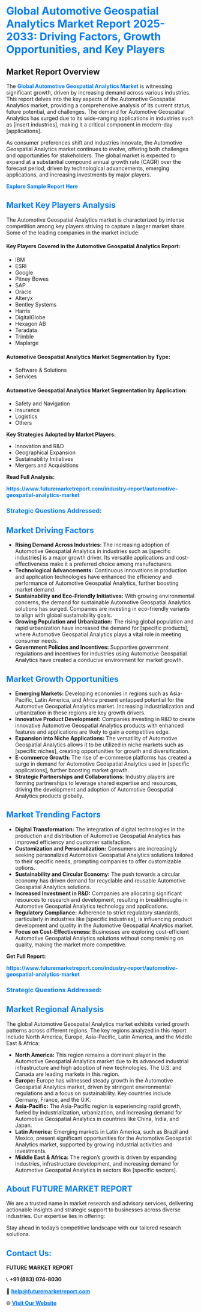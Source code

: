 <h1 style="color: #007BFF;">Global Automotive Geospatial Analytics Market Report 2025-2033: Driving Factors, Growth Opportunities, and Key Players</h1>

<section id="overview">
<h2>Market Report Overview</h2>
<p>The <a href="https://www.futuremarketreport.com/industry-report/automotive-geospatial-analytics-market" style="color: #007BFF; text-decoration: none;"><strong>Global Automotive Geospatial Analytics Market</strong></a> is witnessing significant growth, driven by increasing demand across various industries. This report delves into the key aspects of the Automotive Geospatial Analytics market, providing a comprehensive analysis of its current status, future potential, and challenges. The demand for Automotive Geospatial Analytics has surged due to its wide-ranging applications in industries such as [insert industries], making it a critical component in modern-day [applications].</p>
<p>As consumer preferences shift and industries innovate, the Automotive Geospatial Analytics market continues to evolve, offering both challenges and opportunities for stakeholders. The global market is expected to expand at a substantial compound annual growth rate (CAGR) over the forecast period, driven by technological advancements, emerging applications, and increasing investments by major players.</p>
</section>

<section id="overview">
<p><a href="https://www.futuremarketreport.com/request-sample/reportId=99405" style="color: #007BFF; text-decoration: none;"><strong>Explore Sample Report Here</strong></a></p>
</section>

<section id="key-players">
<h2 style="color: #007BFF;">Market Key Players Analysis</h2>
<p>The Automotive Geospatial Analytics market is characterized by intense competition among key players striving to capture a larger market share. Some of the leading companies in the market include:</p>
<h4>Key Players Covered in the Automotive Geospatial Analytics Report:</h4>
<ul><li>IBM</li><li>ESRI</li><li>Google</li><li>Pitney Bowes</li><li>SAP</li><li>Oracle</li><li>Alteryx</li><li>Bentley Systems</li><li>Harris</li><li>DigitalGlobe</li><li>Hexagon AB</li><li>Teradata</li><li>Trimble</li><li>Maplarge</li></ul>
<h4>Automotive Geospatial Analytics Market Segmentation by Type:</h4>
<ul><li>Software &amp; Solutions</li><li>Services</li></ul>

<h4>Automotive Geospatial Analytics Market Segmentation by Application:</h4>
<ul><li>Safety and Navigation</li><li>Insurance</li><li>Logistics</li><li>Others</li></ul>
<p><strong>Key Strategies Adopted by Market Players:</strong></p>
<ul>
<li>Innovation and R&D</li>
<li>Geographical Expansion</li>
<li>Sustainability Initiatives</li>
<li>Mergers and Acquisitions</li>
</ul>
</section>

<section>
<p><strong>Read Full Analysis: </strong></p><a href="https://www.futuremarketreport.com/industry-report/automotive-geospatial-analytics-market" style="color: #007BFF; text-decoration: none;"><strong>https://www.futuremarketreport.com/industry-report/automotive-geospatial-analytics-market</strong></a>
<h3 style="color: #007BFF;">Strategic Questions Addressed:</h3>
</section>

<section id="driving-factors">
<h2 style="color: #007BFF;">Market Driving Factors</h2>
<ul>
<li><strong>Rising Demand Across Industries:</strong> The increasing adoption of Automotive Geospatial Analytics in industries such as [specific industries] is a major growth driver. Its versatile applications and cost-effectiveness make it a preferred choice among manufacturers.</li>
<li><strong>Technological Advancements:</strong> Continuous innovations in production and application technologies have enhanced the efficiency and performance of Automotive Geospatial Analytics, further boosting market demand.</li>
<li><strong>Sustainability and Eco-Friendly Initiatives:</strong> With growing environmental concerns, the demand for sustainable Automotive Geospatial Analytics solutions has surged. Companies are investing in eco-friendly variants to align with global sustainability goals.</li>
<li><strong>Growing Population and Urbanization:</strong> The rising global population and rapid urbanization have increased the demand for [specific products], where Automotive Geospatial Analytics plays a vital role in meeting consumer needs.</li>
<li><strong>Government Policies and Incentives:</strong> Supportive government regulations and incentives for industries using Automotive Geospatial Analytics have created a conducive environment for market growth.</li>
</ul>
</section>

<section id="growth-opportunities">
<h2 style="color: #007BFF;">Market Growth Opportunities</h2>
<ul>
<li><strong>Emerging Markets:</strong> Developing economies in regions such as Asia-Pacific, Latin America, and Africa present untapped potential for the Automotive Geospatial Analytics market. Increasing industrialization and urbanization in these regions are key growth drivers.</li>
<li><strong>Innovative Product Development:</strong> Companies investing in R&D to create innovative Automotive Geospatial Analytics products with enhanced features and applications are likely to gain a competitive edge.</li>
<li><strong>Expansion into Niche Applications:</strong> The versatility of Automotive Geospatial Analytics allows it to be utilized in niche markets such as [specific niches], creating opportunities for growth and diversification.</li>
<li><strong>E-commerce Growth:</strong> The rise of e-commerce platforms has created a surge in demand for Automotive Geospatial Analytics used in [specific applications], further boosting market growth.</li>
<li><strong>Strategic Partnerships and Collaborations:</strong> Industry players are forming partnerships to leverage shared expertise and resources, driving the development and adoption of Automotive Geospatial Analytics products globally.</li>
</ul>
</section>

<section id="trending-factors">
<h2 style="color: #007BFF;">Market Trending Factors</h2>
<ul>
<li><strong>Digital Transformation:</strong> The integration of digital technologies in the production and distribution of Automotive Geospatial Analytics has improved efficiency and customer satisfaction.</li>
<li><strong>Customization and Personalization:</strong> Consumers are increasingly seeking personalized Automotive Geospatial Analytics solutions tailored to their specific needs, prompting companies to offer customizable options.</li>
<li><strong>Sustainability and Circular Economy:</strong> The push towards a circular economy has driven demand for recyclable and reusable Automotive Geospatial Analytics solutions.</li>
<li><strong>Increased Investment in R&D:</strong> Companies are allocating significant resources to research and development, resulting in breakthroughs in Automotive Geospatial Analytics technology and applications.</li>
<li><strong>Regulatory Compliance:</strong> Adherence to strict regulatory standards, particularly in industries like [specific industries], is influencing product development and quality in the Automotive Geospatial Analytics market.</li>
<li><strong>Focus on Cost-Effectiveness:</strong> Businesses are exploring cost-efficient Automotive Geospatial Analytics solutions without compromising on quality, making the market more competitive.</li>
</ul>
</section>

<section>
<p><strong>Get Full Report: </strong></p><a href="https://www.futuremarketreport.com/industry-report/automotive-geospatial-analytics-market" style="color: #007BFF; text-decoration: none;"><strong>https://www.futuremarketreport.com/industry-report/automotive-geospatial-analytics-market</strong></a>
<h3 style="color: #007BFF;">Strategic Questions Addressed:</h3>
</section>


<section id="regional-analysis">
<h2 style="color: #007BFF;">Market Regional Analysis</h2>
<p>The global Automotive Geospatial Analytics market exhibits varied growth patterns across different regions. The key regions analyzed in this report include North America, Europe, Asia-Pacific, Latin America, and the Middle East & Africa:</p>
<ul>
<li><strong>North America:</strong> This region remains a dominant player in the Automotive Geospatial Analytics market due to its advanced industrial infrastructure and high adoption of new technologies. The U.S. and Canada are leading markets in this region.</li>
<li><strong>Europe:</strong> Europe has witnessed steady growth in the Automotive Geospatial Analytics market, driven by stringent environmental regulations and a focus on sustainability. Key countries include Germany, France, and the U.K.</li>
<li><strong>Asia-Pacific:</strong> The Asia-Pacific region is experiencing rapid growth, fueled by industrialization, urbanization, and increasing demand for Automotive Geospatial Analytics in countries like China, India, and Japan.</li>
<li><strong>Latin America:</strong> Emerging markets in Latin America, such as Brazil and Mexico, present significant opportunities for the Automotive Geospatial Analytics market, supported by growing industrial activities and investments.</li>
<li><strong>Middle East & Africa:</strong> The region’s growth is driven by expanding industries, infrastructure development, and increasing demand for Automotive Geospatial Analytics in sectors like [specific sectors].</li>
</ul>
</section>

<footer>
<h2 style="color: #007BFF;">About FUTURE MARKET REPORT</h2>
<p>We are a trusted name in market research and advisory services, delivering actionable insights and strategic support to businesses across diverse industries. Our expertise lies in offering:</p>

<p>Stay ahead in today’s competitive landscape with our tailored research solutions.</p>

<h2 style="color: #007BFF;">Contact Us:</h2>
<p><strong>FUTURE MARKET REPORT</strong></p>
<p>📞 <strong>+91 (883) 074-8030</strong></p>
<p>📧 <strong><a href="mailto:help@futuremarketreport.com" style="color: #007BFF;">help@futuremarketreport.com</a></strong></p>
<p>🌐 <strong><a href="https://www.futuremarketreport.com/" style="color: #007BFF;">Visit Our Website</a></strong></p>
</footer>